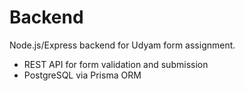 # Backend

Node.js/Express backend for Udyam form assignment.
- REST API for form validation and submission
- PostgreSQL via Prisma ORM
